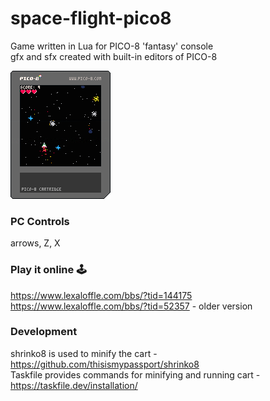 # space-flight-pico8  
Game written in Lua for PICO-8 'fantasy' console  
gfx and sfx created with built-in editors of PICO-8  
  
![cover](space_flight_minif.png "Game cart")

### PC Controls  
arrows, Z, X  
  
### Play it online 🕹️  
https://www.lexaloffle.com/bbs/?tid=144175  
https://www.lexaloffle.com/bbs/?tid=52357 - older version  
  
### Development  
shrinko8 is used to minify the cart - https://github.com/thisismypassport/shrinko8  
Taskfile provides commands for minifying and running cart - https://taskfile.dev/installation/  
  